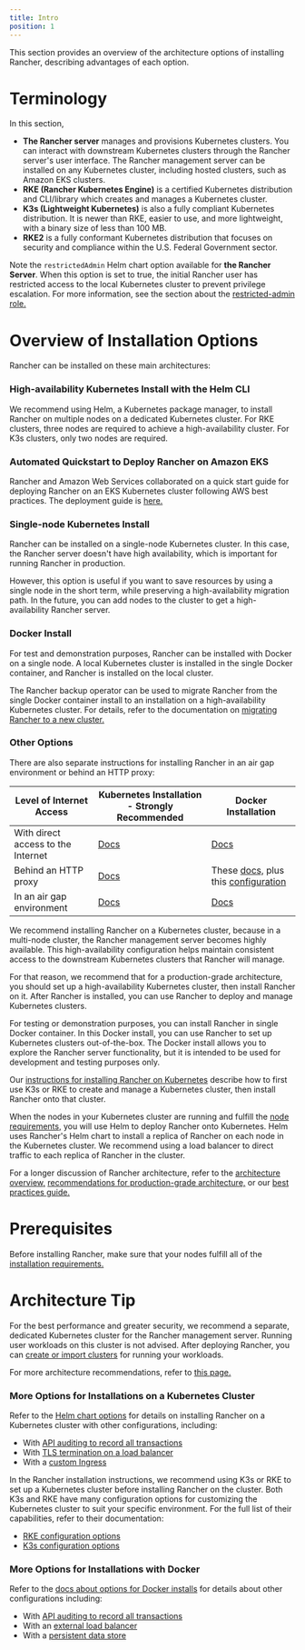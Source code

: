 ```yaml
---
title: Intro
position: 1
---
```


This section provides an overview of the architecture options of installing Rancher, describing advantages of each option.

# Terminology

In this section,

- **The Rancher server** manages and provisions Kubernetes clusters. You can interact with downstream Kubernetes clusters through the Rancher server's user interface. The Rancher management server can be installed on any Kubernetes cluster, including hosted clusters, such as Amazon EKS clusters.
- **RKE (Rancher Kubernetes Engine)** is a certified Kubernetes distribution and CLI/library which creates and manages a Kubernetes cluster.
- **K3s (Lightweight Kubernetes)** is also a fully compliant Kubernetes distribution. It is newer than RKE, easier to use, and more lightweight, with a binary size of less than 100 MB.
- **RKE2** is a fully conformant Kubernetes distribution that focuses on security and compliance within the U.S. Federal Government sector.

Note the `restrictedAdmin` Helm chart option available for **the Rancher Server**. When this option is set to true, the initial Rancher user has restricted access to the local Kubernetes cluster to prevent privilege escalation. For more information, see the section about the [restricted-admin role.](https://rancher.com/docs/rancher/v2.6/en/admin-settings/rbac/global-permissions/#restricted-admin)

# Overview of Installation Options

Rancher can be installed on these main architectures:

### High-availability Kubernetes Install with the Helm CLI

We recommend using Helm, a Kubernetes package manager, to install Rancher on multiple nodes on a dedicated Kubernetes cluster. For RKE clusters, three nodes are required to achieve a high-availability cluster. For K3s clusters, only two nodes are required.

### Automated Quickstart to Deploy Rancher on Amazon EKS

Rancher and Amazon Web Services collaborated on a quick start guide for deploying Rancher on an EKS Kubernetes cluster following AWS best practices. The deployment guide is [here.](https://aws-quickstart.github.io/quickstart-eks-rancher/)

### Single-node Kubernetes Install

Rancher can be installed on a single-node Kubernetes cluster. In this case, the Rancher server doesn't have high availability, which is important for running Rancher in production.

However, this option is useful if you want to save resources by using a single node in the short term, while preserving a high-availability migration path. In the future, you can add nodes to the cluster to get a high-availability Rancher server.

### Docker Install 

For test and demonstration purposes, Rancher can be installed with Docker on a single node. A local Kubernetes cluster is installed in the single Docker container, and Rancher is installed on the local cluster.

The Rancher backup operator can be used to migrate Rancher from the single Docker container install to an installation on a high-availability Kubernetes cluster. For details, refer to the documentation on [migrating Rancher to a new cluster.](https://rancher.com/docs/rancher/v2.6/en/backups/migrating-rancher)

### Other Options

There are also separate instructions for installing Rancher in an air gap environment or behind an HTTP proxy:

| Level of Internet Access           | Kubernetes Installation - Strongly Recommended                | Docker Installation                             |
| ---------------------------------- | ------------------------------ | ---------- |
| With direct access to the Internet | [Docs](https://rancher.com/docs/rancher/v2.6/en/installation/install-rancher-on-k8s/) | [Docs](https://rancher.com/docs/rancher/v2.6/en/installation/other-installation-methods/single-node-docker)                                                                                     |
| Behind an HTTP proxy                | [Docs](https://rancher.com/docs/rancher/v2.6/en/installation/other-installation-methods/behind-proxy/) |  These [docs,](https://rancher.com/docs/rancher/v2.6/en/installation/other-installation-methods/single-node-docker) plus this [configuration](https://rancher.com/docs/rancher/v2.6/en/installation/other-installation-methods/single-node-docker/proxy/) |
| In an air gap environment          | [Docs](https://rancher.com/docs/rancher/v2.6/en/installation/other-installation-methods/air-gap)                                                                                                                               | [Docs](https://rancher.com/docs/rancher/v2.6/en/installation/other-installation-methods/air-gap)                                                                                         |

We recommend installing Rancher on a Kubernetes cluster, because in a multi-node cluster, the Rancher management server becomes highly available. This high-availability configuration helps maintain consistent access to the downstream Kubernetes clusters that Rancher will manage.

For that reason, we recommend that for a production-grade architecture, you should set up a high-availability Kubernetes cluster, then install Rancher on it. After Rancher is installed, you can use Rancher to deploy and manage Kubernetes clusters.

For testing or demonstration purposes, you can install Rancher in single Docker container. In this Docker install, you can use Rancher to set up Kubernetes clusters out-of-the-box. The Docker install allows you to explore the Rancher server functionality, but it is intended to be used for development and testing purposes only.

Our [instructions for installing Rancher on Kubernetes](https://rancher.com/docs/rancher/v2.6/en/installation/install-rancher-on-k8s) describe how to first use K3s or RKE to create and manage a Kubernetes cluster, then install Rancher onto that cluster.

When the nodes in your Kubernetes cluster are running and fulfill the [node requirements,](https://rancher.com/docs/rancher/v2.6/en/installation/requirements) you will use Helm to deploy Rancher onto Kubernetes. Helm uses Rancher's Helm chart to install a replica of Rancher on each node in the Kubernetes cluster. We recommend using a load balancer to direct traffic to each replica of Rancher in the cluster.

For a longer discussion of Rancher architecture, refer to the [architecture overview,](https://rancher.com/docs/rancher/v2.6/en/overview/architecture) [recommendations for production-grade architecture,](https://rancher.com/docs/rancher/v2.6/en/overview/architecture-recommendations) or our [best practices guide.](https://rancher.com/docs/rancher/v2.6/en/best-practices/rancher-server/deployment-types)

# Prerequisites
Before installing Rancher, make sure that your nodes fulfill all of the [installation requirements.](https://rancher.com/docs/rancher/v2.6/en/installation/requirements/)

# Architecture Tip

For the best performance and greater security, we recommend a separate, dedicated Kubernetes cluster for the Rancher management server. Running user workloads on this cluster is not advised. After deploying Rancher, you can [create or import clusters](https://rancher.com/docs/rancher/v2.6/en/cluster-provisioning/) for running your workloads.

For more architecture recommendations, refer to [this page.](https://rancher.com/docs/rancher/v2.6/en/overview/architecture-recommendations)

### More Options for Installations on a Kubernetes Cluster

Refer to the [Helm chart options](https://rancher.com/docs/rancher/v2.6/en/installation/resources/chart-options/) for details on installing Rancher on a Kubernetes cluster with other configurations, including:

- With [API auditing to record all transactions](https://rancher.com/docs/rancher/v2.6/en/installation/install-rancher-on-k8s/chart-options/#api-audit-log)
- With [TLS termination on a load balancer](https://rancher.com/docs/rancher/v2.6/en/installation/install-rancher-on-k8s/chart-options/#external-tls-termination)
- With a [custom Ingress](https://rancher.com/docs/rancher/v2.6/en/installation/install-rancher-on-k8s/chart-options/#customizing-your-ingress)

In the Rancher installation instructions, we recommend using K3s or RKE to set up a Kubernetes cluster before installing Rancher on the cluster. Both K3s and RKE have many configuration options for customizing the Kubernetes cluster to suit your specific environment. For the full list of their capabilities, refer to their documentation:

- [RKE configuration options](https://rancher.com/docs/rke/latest/en/config-options/)
- [K3s configuration options](https://rancher.com/docs/k3s/latest/en/installation/install-options/)

### More Options for Installations with Docker

Refer to the [docs about options for Docker installs](https://rancher.com/docs/rancher/v2.6/en/installation/other-installation-methods/single-node-docker) for details about other configurations including:

- With [API auditing to record all transactions](https://rancher.com/docs/rancher/v2.6/en/installation/other-installation-methods/single-node-docker/advanced/#api-audit-log)
- With an [external load balancer](https://rancher.com/docs/rancher/v2.6/en/installation/resources/advanced/single-node-install-external-lb/)
- With a [persistent data store](https://rancher.com/docs/rancher/v2.6/en/installation/other-installation-methods/single-node-docker/advanced/#persistent-data)
